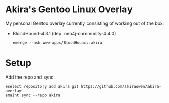 # Akira's Gentoo Linux Overlay
My personal Gentoo overlay currently consisting of working out of the box:
- BloodHound-4.3.1 (dep. neo4j-community-4.4.0)
  ```
  emerge --ask www-apps/BloodHound::akira
  ```

# Setup
Add the repo and sync:
```
eselect repository add akira git https://github.com/akiraowen/akira-overlay
emaint sync --repo akira
```

